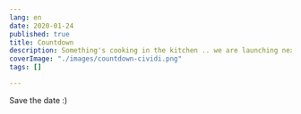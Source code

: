 ```yaml
---
lang: en
date: 2020-01-24
published: true
title: Countdown
description: Something's cooking in the kitchen .. we are launching next weekend!
coverImage: "./images/countdown-cividi.png"
tags: []

---
```

Save the date :)
